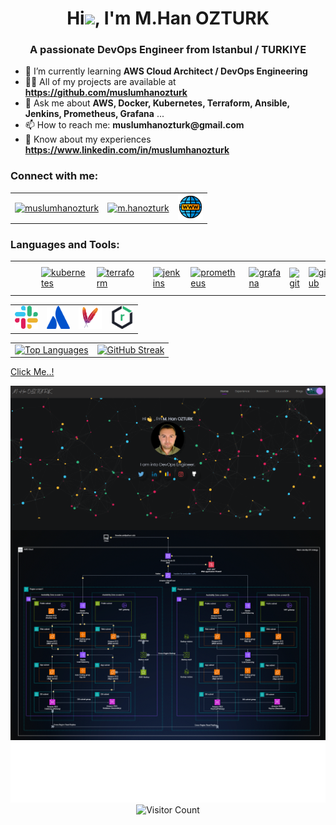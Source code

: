 <p align="center">
    <h1 align="center">Hi<a href="https://www.gautamkrishnar.com/"><img src="https://media.giphy.com/media/hvRJCLFzcasrR4ia7z/giphy.gif" width="5%"></a>, I'm M.Han OZTURK</h1>
</p>

<p align="center">
    <h3 align="center">A passionate DevOps Engineer from Istanbul / TURKIYE</h3>
</p>


- 🌱 I’m currently learning __AWS Cloud Architect / DevOps Engineering__
- 👨‍💻 All of my projects are available at __https://github.com/muslumhanozturk__
- 💬 Ask me about __AWS, Docker, Kubernetes, Terraform, Ansible, Jenkins, Prometheus, Grafana__  ...
- 📫 How to reach me: __muslumhanozturk@gmail.com__
- 📄 Know about my experiences __https://www.linkedin.com/in/muslumhanozturk__


<h3 align="left">Connect with me:</h3>
<table>
  <tr>
    <td>
      <a href="https://linkedin.com/in/muslumhanozturk" title="Linkedin" target="_blank">
        <img src="https://raw.githubusercontent.com/rahuldkjain/github-profile-readme-generator/master/src/images/icons/Social/linked-in-alt.svg" alt="muslumhanozturk" height="30" width="40" />
      </a>
    </td>
    <td>
      <a href="https://instagram.com/m.hanozturk" title="Instagram" target="_blank">
        <img src="https://raw.githubusercontent.com/rahuldkjain/github-profile-readme-generator/master/src/images/icons/Social/instagram.svg" alt="m.hanozturk" height="30" width="40" />
      </a>
    </td>
    <td>
      <a href="https://muslumhanozturk.github.io" title="Personel Website" target="_blank">
        <img src="image/website.png" alt="Personel Website" height="40" width="40" />
      </a>
    </td>
  </tr>
</table>

<h3 align="left">Languages and Tools:</h3>
<p align="left">
  <table>
  <tr>
    <td>
      <a href="https://code.visualstudio.com/" title="Visual Studio Code" target="_blank" rel="noreferrer">
        <img src="image/vscode.png" alt="aws" width="38" height="38"/>
    </td>
    <td>
      <a href="https://aws.amazon.com" title="AWS" target="_blank" rel="noreferrer">
        <img src="https://raw.githubusercontent.com/devicons/devicon/master/icons/amazonwebservices/amazonwebservices-original.svg" alt="aws" width="45" height="45"/>
      </a>
    </td>
    <td>
      <a href="https://www.docker.com/" title="Docker" target="_blank" rel="noreferrer">
        <img src="https://raw.githubusercontent.com/devicons/devicon/master/icons/docker/docker-original-wordmark.svg" alt="docker" width="44" height="44"/>
      </a>
    </td>
    <td>
      <a href="https://kubernetes.io" title="Kubernetes" target="_blank" rel="noreferrer">
        <img src="https://www.vectorlogo.zone/logos/kubernetes/kubernetes-icon.svg" alt="kubernetes" width="40" height="40"/>
      </a>
    </td>
    <td>
      <a href="https://www.terraform.io/" title="Terraform" target="_blank" rel="noreferrer">
        <img src="https://www.vectorlogo.zone/logos/terraformio/terraformio-icon.svg" alt="terraform" width="40" height="40"/>
      </a>
    </td>
    <td>
      <a href="https://www.ansible.com/" title="Ansible" target="_blank" rel="noreferrer">
        <img src="https://raw.githubusercontent.com/devicons/devicon/master/icons/ansible/ansible-original.svg" alt="ansible" width="40" height="40"/>
      </a>
    </td>
    <td>
      <a href="https://www.jenkins.io/" title="Jenkins" target="_blank" rel="noreferrer">
        <img src="https://www.vectorlogo.zone/logos/jenkins/jenkins-icon.svg" alt="jenkins" width="40" height="40"/>
      </a>
    </td>
    <td>
      <a href="https://prometheus.io/" title="Prometheus" target="_blank" rel="noreferrer">
        <img src="https://www.vectorlogo.zone/logos/prometheusio/prometheusio-icon.svg" alt="prometheus" width="40" height="40"/>
      </a>
    </td>
    <td>
      <a href="https://grafana.com/" title="Grafana" target="_blank" rel="noreferrer">
        <img src="https://www.vectorlogo.zone/logos/grafana/grafana-icon.svg" alt="grafana" width="40" height="40"/>
      </a>
    </td>
    <td>
      <a href="https://git-scm.com/" title="Git" target="_blank" rel="noreferrer">
        <img src="https://www.vectorlogo.zone/logos/git-scm/git-scm-icon.svg" alt="git" width="40" height="40"/>
      </a>
    </td>
    <td>
      <a href="https://github.com/" title="GitHub" target="_blank" rel="noreferrer">
        <img src="https://www.vectorlogo.zone/logos/github/github-icon.svg" alt="github" width="40" height="40"/>
      </a>
    </td>
    <td>
      <a href="https://www.linux.org/" title="Linux" target="_blank" rel="noreferrer">
        <img src="https://raw.githubusercontent.com/devicons/devicon/master/icons/linux/linux-original.svg" alt="linux" width="40" height="40"/>
      </a>
    </td>
    <td>
      <a href="https://www.vectorlogo.zone/logos/ubuntu/ubuntu-icon.svg" title="Ubuntu" target="_blank" rel="noreferrer">
        <img src="https://www.vectorlogo.zone/logos/ubuntu/ubuntu-icon.svg" alt="ubuntu" width="40" height="40"/>
      </a>
    </td>
    <td>
        <a href="https://www.python.org" title="Python" target="_blank" rel="noreferrer"> <img src="https://raw.githubusercontent.com/devicons/devicon/master/icons/python/python-original.svg" alt="python" width="43" height="43"/> 
      </a>
    </td>
  </tr>
</table>
</p>

<p align="left">
  <table>
  <tr>
    <td>
      <a href="https://slack.com/" title="Slack" target="_blank" rel="noreferrer">
        <img src="image/slack.svg" alt="Slack" width="37" height="37"/>
      </a>
    </td>
    <td>
      <a href="https://www.atlassian.com/software/jira" title="Jira" target="_blank" rel="noreferrer">
        <img src="image/atlassian.svg" alt="Jira" width="37" height="37"/>
      </a>
    </td>
    <td>
      <a href="https://maven.apache.org/" title="Maven" target="_blank" rel="noreferrer">
        <img src="image/maven.svg" alt="Maven" width="37" height="37"/>
      </a>
    </td>
    <td>
      <a href="https://www.sonatype.com/products/sonatype-nexus-repository" title="Nexus Repository" target="_blank" rel="noreferrer">
        <img src="image/nexus.png" alt="Nexus Repository" width="37" height="37"/>
      </a>
    </td>
    <!-- <td>
      <a href="https://groovy-lang.org/" title="Groovy" target="_blank" rel="noreferrer">
        <img src="image/groovy.png" alt="Groovy" width="40" height="40"/>
      </a>
    </td>
    <td>
      <a href="https://www.youtube.com/watch?v=h6Ol3eprKiw" title="Never Give Up" target="_blank" rel="noreferrer">
        <img src="image/v.gif" alt="Never Give Up" width="33" height="33"/>
      </a>
    </td>
    <td>
      <a href="https://www.youtube.com/watch?v=h6Ol3eprKiw" title="Never Give Up" target="_blank" rel="noreferrer">
        <img src="image/e.gif" alt="Never Give Up" width="33" height="33"/>
      </a>
    </td>
    <td>
      <a href="https://www.youtube.com/watch?v=h6Ol3eprKiw" title="Never Give Up" target="_blank" rel="noreferrer">
        <img src="image/r.gif" alt="Never Give Up" width="33" height="33"/>
      </a>
    </td>
    <td>
      <a href="https://www.youtube.com/watch?v=h6Ol3eprKiw" title="Never Give Up" target="_blank" rel="noreferrer">
        <img src="image/g.gif" alt="Never Give Up" width="33" height="33"/>
      </a>
    </td>
    <td>
      <a href="https://www.youtube.com/watch?v=h6Ol3eprKiw" title="Never Give Up" target="_blank" rel="noreferrer">
        <img src="image/i.gif" alt="Never Give Up" width="33" height="33"/>
      </a>
    </td>
    <td>
      <a href="https://www.youtube.com/watch?v=h6Ol3eprKiw" title="Never Give Up" target="_blank" rel="noreferrer">
        <img src="image/v.gif" alt="Never Give Up" width="33" height="33"/>
      </a>
    </td>
    <td>
      <a href="https://www.youtube.com/watch?v=h6Ol3eprKiw" title="Never Give Up" target="_blank" rel="noreferrer">
        <img src="image/e.gif" alt="Never Give Up" width="33" height="33"/>
      </a>
    </td>
    <td>
      <a href="https://www.youtube.com/watch?v=h6Ol3eprKiw" title="Never Give Up" target="_blank" rel="noreferrer"> <img src="image/u.gif" alt="Never Give Up" width="33" height="33"/> 
      </a>
    </td>
    <td>
      <a href="https://www.youtube.com/watch?v=h6Ol3eprKiw" title="Never Give Up" target="_blank" rel="noreferrer"> <img src="image/p.gif" alt="Never Give Up" width="33" height="33"/> 
      </a>
    </td>     -->
  </tr>
</table>
</p>

<!-- <img width="350" align="right" alt="coder.gif" src="coder1.gif" /> -->
<!-- <p align="right">
    <a href="https://git.io/streak-stats">
        <img src="http://github-readme-streak-stats.herokuapp.com?user=muslumhanozturk&theme=dark&background=000000" alt="GitHub Streak">
    </a>
</p> -->



<table>
  <tr>
    <td>
      <a href="https://github.com/anuraghazra/github-readme-stats">
        <img src="https://github-readme-stats.vercel.app/api/top-langs/?username=muslumhanozturk&layout=compact&theme=vision-friendly-dark" alt="Top Languages">
      </a>
    </td>
    <td>
      <a href="https://git.io/streak-stats">
        <img src="http://github-readme-streak-stats.herokuapp.com?user=muslumhanozturk&theme=dark&background=000000" alt="GitHub Streak" width="500" height="200">
      </a>
    </td>
  </tr>
</table>


<!-- ## :trophy: GitHub Trophies
![](https://github-profile-trophy.vercel.app/?username=muslumhanozturk&theme=onedark&no-frame=true&no-bg=true&margin-w=4) -->

        
[Click Me..!](https://muslumhanozturk.github.io) 


<img width="1200" align="right" alt="index-home-page.png" src="image/index-home-page.png" />

<!-- [![Top Langs](https://github-readme-stats.vercel.app/api/top-langs/?username=muslumhanozturk&layout=compact&theme=vision-friendly-dark)](https://github.com/anuraghazra/github-readme-stats) -->

<!-- [![GitHub Streak](http://github-readme-streak-stats.herokuapp.com?user=muslumhanozturk&theme=dark&background=000000)](https://git.io/streak-stats) -->


<img width="850" align="center" alt="coder.gif" src="image/aws.gif" />
<img height="100" alt="Thanks for visiting" width="100%" src="image/thanks.svg" />  
<div align="center">
  <img src="https://profile-counter.glitch.me/muslumhanozturk/count.svg" alt="Visitor Count">
</div>
